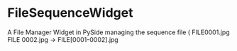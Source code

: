 # FileSequenceWidget
A File Manager Widget in PySide managing the sequence file ( FILE0001.jpg FILE 0002.jpg -> FILE[0001-0002].jpg
